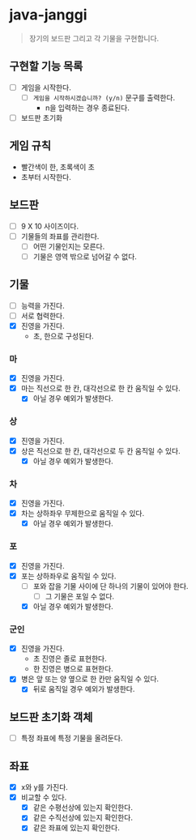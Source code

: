# java-janggi

> 장기의 보드판 그리고 각 기물을 구현합니다.

## 구현할 기능 목록

- [ ] 게임을 시작한다.
  - [ ] `게임을 시작하시겠습니까? (y/n)` 문구를 출력한다.
    - n을 입력하는 경우 종료된다.
- [ ] 보드판 초기화

## 게임 규칙

- 빨간색이 한, 초록색이 초
- 초부터 시작한다.

## 보드판

- [ ] 9 X 10 사이즈이다.
- [ ] 기물들의 좌표를 관리한다.
  - [ ] 어떤 기물인지는 모른다.
  - [ ] 기물은 영역 밖으로 넘어갈 수 없다.

## 기물

- [ ] 능력을 가진다.
- [ ] 서로 협력한다.
- [x] 진영을 가진다.
  - 초, 한으로 구성된다.

### 마

- [x] 진영을 가진다.
- [x] 마는 직선으로 한 칸, 대각선으로 한 칸 움직일 수 있다.
  - [x] 아닐 경우 예외가 발생한다.

### 상

- [x] 진영을 가진다.
- [x] 상은 직선으로 한 칸, 대각선으로 두 칸 움직일 수 있다.
  - [x] 아닐 경우 예외가 발생한다.

### 차

- [x] 진영을 가진다.
- [x] 차는 상하좌우 무제한으로 움직일 수 있다. 
  - [x] 아닐 경우 예외가 발생한다.

### 포

- [x] 진영을 가진다.
- [x] 포는 상하좌우로 움직일 수 있다.
  - [ ] 포와 잡을 기물 사이에 단 하나의 기물이 있어야 한다.
    - [ ] 그 기물은 포일 수 없다.
  - [x] 아닐 경우 예외가 발생한다.

### 군인

- [x] 진영을 가진다.
  - 초 진영은 졸로 표현한다.
  - 한 진영은 병으로 표현한다.
- [x] 병은 앞 또는 양 옆으로 한 칸만 움직일 수 있다.
  - [x] 뒤로 움직일 경우 예외가 발생한다.

## 보드판 초기화 객체

- [ ] 특정 좌표에 특정 기물을 올려둔다.

## 좌표

- [x] x와 y를 가진다.
- [x] 비교할 수 있다.
  - [x] 같은 수평선상에 있는지 확인한다.
  - [x] 같은 수직선상에 있는지 확인한다.
  - [x] 같은 좌표에 있는지 확인한다.